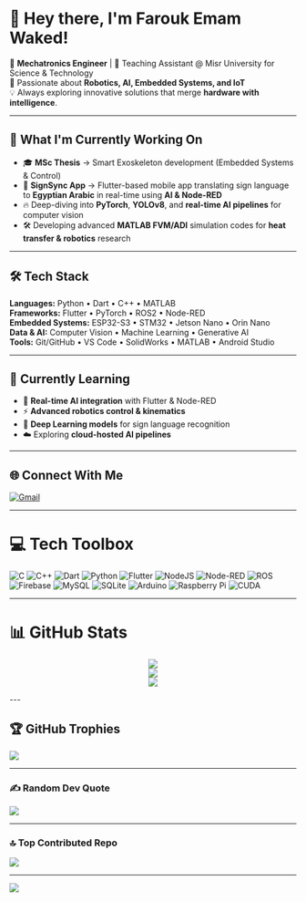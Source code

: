 # 👋 Hey there, I'm **Farouk Emam Waked!**  
🚀 **Mechatronics Engineer** | 📍 Teaching Assistant @ Misr University for Science & Technology  
🤖 Passionate about **Robotics, AI, Embedded Systems, and IoT**  
💡 Always exploring innovative solutions that merge **hardware with intelligence**.

---

## 🧩 What I'm Currently Working On
- 🎓 **MSc Thesis** → Smart Exoskeleton development (Embedded Systems & Control)  
- 📱 **SignSync App** → Flutter-based mobile app translating sign language to **Egyptian Arabic** in real-time using **AI & Node-RED**  
- 🔥 Deep-diving into **PyTorch**, **YOLOv8**, and **real-time AI pipelines** for computer vision  
- 🛠️ Developing advanced **MATLAB FVM/ADI** simulation codes for **heat transfer & robotics** research  

---

## 🛠 Tech Stack
**Languages:** Python • Dart • C++ • MATLAB  
**Frameworks:** Flutter • PyTorch • ROS2 • Node-RED  
**Embedded Systems:** ESP32-S3 • STM32 • Jetson Nano • Orin Nano  
**Data & AI:** Computer Vision • Machine Learning • Generative AI  
**Tools:** Git/GitHub • VS Code • SolidWorks • MATLAB • Android Studio  

---

## 🌱 Currently Learning
- 🤝 **Real-time AI integration** with Flutter & Node-RED  
- ⚡ **Advanced robotics control & kinematics**  
- 🧠 **Deep Learning models** for sign language recognition  
- ☁️ Exploring **cloud-hosted AI pipelines**  

---

## 🌐 Connect With Me

[![Gmail](https://img.shields.io/badge/Email-D14836?logo=gmail&logoColor=white)](mailto:farouk.waked@must.edu.eg)

---

# 💻 Tech Toolbox
![C](https://img.shields.io/badge/c-%2300599C.svg?style=for-the-badge&logo=c&logoColor=white)
![C++](https://img.shields.io/badge/c++-%2300599C.svg?style=for-the-badge&logo=c%2B%2B&logoColor=white)
![Dart](https://img.shields.io/badge/dart-%230175C2.svg?style=for-the-badge&logo=dart&logoColor=white)
![Python](https://img.shields.io/badge/python-3670A0?style=for-the-badge&logo=python&logoColor=ffdd54)
![Flutter](https://img.shields.io/badge/Flutter-%2302569B.svg?style=for-the-badge&logo=Flutter&logoColor=white)
![NodeJS](https://img.shields.io/badge/node.js-6DA55F?style=for-the-badge&logo=node.js&logoColor=white)
![Node-RED](https://img.shields.io/badge/Node--RED-%238F0000.svg?style=for-the-badge&logo=node-red&logoColor=white)
![ROS](https://img.shields.io/badge/ros-%230A0FF9.svg?style=for-the-badge&logo=ros&logoColor=white)
![Firebase](https://img.shields.io/badge/firebase-a08021?style=for-the-badge&logo=firebase&logoColor=ffcd34)
![MySQL](https://img.shields.io/badge/mysql-4479A1.svg?style=for-the-badge&logo=mysql&logoColor=white)
![SQLite](https://img.shields.io/badge/sqlite-%2307405e.svg?style=for-the-badge&logo=sqlite&logoColor=white)
![Arduino](https://img.shields.io/badge/-Arduino-00979D?style=for-the-badge&logo=Arduino&logoColor=white)
![Raspberry Pi](https://img.shields.io/badge/-Raspberry_Pi-C51A4A?style=for-the-badge&logo=Raspberry-Pi)
![CUDA](https://img.shields.io/badge/cuda-000000.svg?style=for-the-badge&logo=nVIDIA&logoColor=green)

---

# 📊 GitHub Stats
<div align="center">
  
![](https://github-readme-stats.vercel.app/api?username=Faroukemam&theme=dark&hide_border=true&include_all_commits=true&count_private=false)<br/>
![](https://nirzak-streak-stats.vercel.app/?user=Faroukemam&theme=dark&hide_border=true)<br/>
![](https://github-readme-stats.vercel.app/api/top-langs/?username=Faroukemam&theme=dark&hide_border=true&include_all_commits=true&count_private=false&layout=compact)

</div>
---

## 🏆 GitHub Trophies
![](https://github-profile-trophy.vercel.app/?username=Faroukemam&theme=radical&no-frame=false&no-bg=false&margin-w=4)

---

### ✍️ Random Dev Quote
![](https://quotes-github-readme.vercel.app/api?type=horizontal&theme=radical)

---

### 🔝 Top Contributed Repo
![](https://github-contributor-stats.vercel.app/api?username=Faroukemam&limit=5&theme=dark&combine_all_yearly_contributions=true)

---

[![](https://visitcount.itsvg.in/api?id=Faroukemam&icon=0&color=0)](https://visitcount.itsvg.in)

